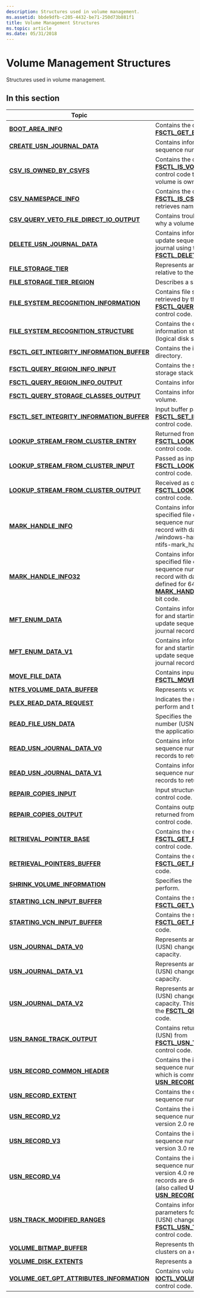 ```yaml
---
description: Structures used in volume management.
ms.assetid: bbde9dfb-c205-4432-be71-250d73b881f1
title: Volume Management Structures
ms.topic: article
ms.date: 05/31/2018
---
```


# Volume Management Structures

Structures used in volume management.

## In this section



| Topic                                                                                                   | Description                                                                                                                                                                                                                                                                                                             |
|---------------------------------------------------------------------------------------------------------|-------------------------------------------------------------------------------------------------------------------------------------------------------------------------------------------------------------------------------------------------------------------------------------------------------------------------|
| [**BOOT\_AREA\_INFO**](/windows/desktop/api/WinIoCtl/ns-winioctl-boot_area_info)<br/>                                                   | Contains the output for the [**FSCTL\_GET\_BOOT\_AREA\_INFO**](/windows/win32/api/winioctl/ni-winioctl-fsctl_get_boot_area_info) control code.<br/>                                                                                                                                                                                                   |
| [**CREATE\_USN\_JOURNAL\_DATA**](/windows/desktop/api/WinIoCtl/ns-winioctl-create_usn_journal_data)<br/>                            | Contains information that describes an update sequence number (USN) change journal.<br/>                                                                                                                                                                                                                          |
| [**CSV\_IS\_OWNED\_BY\_CSVFS**](/windows/desktop/api/WinIoCtl/ns-winioctl-csv_is_owned_by_csvfs)<br/>                                   | Contains the output for the [**FSCTL\_IS\_VOLUME\_OWNED\_BYCSVFS**](/windows/win32/api/winioctl/ni-winioctl-fsctl_is_volume_owned_bycsvfs) control code that determines whether a volume is owned by CSVFS.<br/>                                                                                                                                      |
| [**CSV\_NAMESPACE\_INFO**](/windows/desktop/api/WinIoCtl/ns-winioctl-csv_namespace_info)<br/>                                           | Contains the output for the [**FSCTL\_IS\_CSV\_FILE**](/windows/win32/api/winioctl/ni-winioctl-fsctl_is_csv_file) control code that retrieves namespace information for a file.<br/>                                                                                                                                                                  |
| [**CSV\_QUERY\_VETO\_FILE\_DIRECT\_IO\_OUTPUT**](/windows/desktop/api/WinIoCtl/ns-winioctl-csv_query_veto_file_direct_io_output)<br/>   | Contains troubleshooting information about why a volume is in redirected mode.<br/>                                                                                                                                                                                                                               |
| [**DELETE\_USN\_JOURNAL\_DATA**](/windows/desktop/api/WinIoCtl/ns-winioctl-delete_usn_journal_data)<br/>                            | Contains information on the deletion of an update sequence number (USN) change journal using the [**FSCTL\_DELETE\_USN\_JOURNAL**](/windows/win32/api/winioctl/ni-winioctl-fsctl_delete_usn_journal) control code.<br/>                                                                                                                               |
| [**FILE\_STORAGE\_TIER**](/windows/desktop/api/WinIoctl/ns-winioctl-file_storage_tier)<br/>                                             | Represents an identifier for the storage tier relative to the volume.<br/>                                                                                                                                                                                                                                        |
| [**FILE\_STORAGE\_TIER\_REGION**](/windows/desktop/api/WinIoctl/ns-winioctl-file_storage_tier_region)<br/>                              | Describes a single storage tier region.<br/>                                                                                                                                                                                                                                                                      |
| [**FILE\_SYSTEM\_RECOGNITION\_INFORMATION**](/windows/desktop/api/WinIoCtl/ns-winioctl-file_system_recognition_information)<br/>        | Contains file system recognition information retrieved by the [**FSCTL\_QUERY\_FILE\_SYSTEM\_RECOGNITION**](/windows/win32/api/winioctl/ni-winioctl-fsctl_query_file_system_recognition) control code.<br/>                                                                                                                                           |
| [**FILE\_SYSTEM\_RECOGNITION\_STRUCTURE**](file-system-recognition-structure.md)<br/>            | Contains the on-disk file system recognition information stored in the volume's boot sector (logical disk sector zero).<br/>                                                                                                                                                                                      |
| [**FSCTL\_GET\_INTEGRITY\_INFORMATION\_BUFFER**](/windows/desktop/api/WinIoCtl/ns-winioctl-fsctl_get_integrity_information_buffer)<br/> | Contains the integrity information for a file or directory.<br/>                                                                                                                                                                                                                                                  |
| [**FSCTL\_QUERY\_REGION\_INFO\_INPUT**](/windows/desktop/api/WinIoctl/ns-winioctl-fsctl_query_region_info_input)<br/>                   | Contains the storage tier regions from the storage stack for a particular volume.<br/>                                                                                                                                                                                                                            |
| [**FSCTL\_QUERY\_REGION\_INFO\_OUTPUT**](/windows/desktop/api/WinIoctl/ns-winioctl-fsctl_query_region_info_output)<br/>                 | Contains information for one or more regions.<br/>                                                                                                                                                                                                                                                                |
| [**FSCTL\_QUERY\_STORAGE\_CLASSES\_OUTPUT**](/windows/desktop/api/WinIoctl/ns-winioctl-fsctl_query_storage_classes_output)<br/>         | Contains information for all tiers of a specific volume.<br/>                                                                                                                                                                                                                                                     |
| [**FSCTL\_SET\_INTEGRITY\_INFORMATION\_BUFFER**](/windows/desktop/api/WinIoCtl/ns-winioctl-fsctl_set_integrity_information_buffer)<br/> | Input buffer passed with the [**FSCTL\_SET\_INTEGRITY\_INFORMATION**](/windows/win32/api/winioctl/ni-winioctl-fsctl_set_integrity_information) control code.<br/>                                                                                                                                                                                     |
| [**LOOKUP\_STREAM\_FROM\_CLUSTER\_ENTRY**](/windows/desktop/api/WinIoCtl/ns-winioctl-lookup_stream_from_cluster_entry)<br/>             | Returned from the [**FSCTL\_LOOKUP\_STREAM\_FROM\_CLUSTER**](/windows/win32/api/winioctl/ni-winioctl-fsctl_lookup_stream_from_cluster) control code.<br/>                                                                                                                                                                                             |
| [**LOOKUP\_STREAM\_FROM\_CLUSTER\_INPUT**](/windows/desktop/api/WinIoCtl/ns-winioctl-lookup_stream_from_cluster_input)<br/>             | Passed as input to the [**FSCTL\_LOOKUP\_STREAM\_FROM\_CLUSTER**](/windows/win32/api/winioctl/ni-winioctl-fsctl_lookup_stream_from_cluster) control code.<br/>                                                                                                                                                                                        |
| [**LOOKUP\_STREAM\_FROM\_CLUSTER\_OUTPUT**](/windows/desktop/api/WinIoCtl/ns-winioctl-lookup_stream_from_cluster_output)<br/>           | Received as output from the [**FSCTL\_LOOKUP\_STREAM\_FROM\_CLUSTER**](/windows/win32/api/winioctl/ni-winioctl-fsctl_lookup_stream_from_cluster) control code.<br/>                                                                                                                                                                                   |
| [**MARK\_HANDLE\_INFO**](/windows/desktop/api/WinIoCtl/ns-winioctl-mark_handle_info)<br/>                                           | Contains information that is used to mark a specified file or directory, and its update sequence number (USN) change journal record with data about changes.<br/>            /windows-hardware/drivers/ddi/ntifs/ns-ntifs-mark_handle_info                                                                                                                                     |
| [**MARK\_HANDLE\_INFO32**](/windows-hardware/drivers/ddi/ntifs/ns-ntifs-mark_handle_info32)<br/>                                           | Contains information that is used to mark a specified file or directory, and its update sequence number (USN) change journal record with data about changes. This is only defined for 64-bit code and exists to interpret [**MARK\_HANDLE\_INFO**](/windows/desktop/api/WinIoCtl/ns-winioctl-mark_handle_info) structures sent by 32-bit code.<br/> |
| [**MFT\_ENUM\_DATA**](/windows/desktop/api/WinIoCtl/ns-winioctl-mft_enum_data_v0)<br/>                                                 | Contains information defining the boundaries for and starting place of an enumeration of update sequence number (USN) change journal records.<br/>                                                                                                                                                                |
| [**MFT\_ENUM\_DATA\_V1**](/windows/desktop/api/WinIoCtl/ns-winioctl-mft_enum_data_v1)<br/>                                              | Contains information defining the boundaries for and starting place of an enumeration of update sequence number (USN) change journal records for ReFS volumes.<br/>                                                                                                                                               |
| [**MOVE\_FILE\_DATA**](/windows/desktop/api/WinIoCtl/ns-winioctl-move_file_data)<br/>                                               | Contains input data for the [**FSCTL\_MOVE\_FILE**](/windows/win32/api/winioctl/ni-winioctl-fsctl_move_file) control code.<br/>                                                                                                                                                                                                                       |
| [**NTFS\_VOLUME\_DATA\_BUFFER**](/windows/desktop/api/WinIoCtl/ns-winioctl-ntfs_extended_volume_data)<br/>                            | Represents volume data. <br/>                                                                                                                                                                                                                                                                                     |
| [**PLEX\_READ\_DATA\_REQUEST**](/windows/desktop/api/WinIoCtl/ns-winioctl-plex_read_data_request)<br/>                              | Indicates the range of the read operation to perform and the plex from which to read.<br/>                                                                                                                                                                                                                        |
| [**READ\_FILE\_USN\_DATA**](/windows/desktop/api/WinIoCtl/ns-winioctl-read_file_usn_data)<br/>                                          | Specifies the versions of the update sequence number (USN) change journal supported by the application.<br/>                                                                                                                                                                                                      |
| [**READ\_USN\_JOURNAL\_DATA\_V0**](/windows/desktop/api/WinIoCtl/ns-winioctl-read_usn_journal_data_v0)<br/>                            | Contains information defining a set of update sequence number (USN) change journal records to return to the calling process.<br/>                                                                                                                                                                                 |
| [**READ\_USN\_JOURNAL\_DATA\_V1**](/previous-versions/windows/desktop/legacy/hh802706(v=vs.85))<br/>                             | Contains information defining a set of update sequence number (USN) change journal records to return to the calling process.<br/>                                                                                                                                                                                 |
| [**REPAIR\_COPIES\_INPUT**](/windows/desktop/api/WinIoCtl/ns-winioctl-repair_copies_input)<br/>                                         | Input structure for the [**FSCTL\_REPAIR\_COPIES**](/windows/win32/api/winioctl/ni-winioctl-fsctl_repair_copies) control code.<br/>                                                                                                                                                                                                                   |
| [**REPAIR\_COPIES\_OUTPUT**](/windows/desktop/api/WinIoCtl/ns-winioctl-repair_copies_output)<br/>                                       | Contains output of a repair copies operation returned from the [**FSCTL\_REPAIR\_COPIES**](/windows/win32/api/winioctl/ni-winioctl-fsctl_repair_copies) control code.<br/>                                                                                                                                                                            |
| [**RETRIEVAL\_POINTER\_BASE**](/windows/desktop/api/WinIoCtl/ns-winioctl-retrieval_pointer_base)<br/>                                   | Contains the output for the [**FSCTL\_GET\_RETRIEVAL\_POINTER\_BASE**](/windows/win32/api/winioctl/ni-winioctl-fsctl_get_retrieval_pointer_base) control code.<br/>                                                                                                                                                                                   |
| [**RETRIEVAL\_POINTERS\_BUFFER**](/windows/desktop/api/WinIoCtl/ns-winioctl-retrieval_pointers_buffer)<br/>                         | Contains the output for the [**FSCTL\_GET\_RETRIEVAL\_POINTERS**](/windows/win32/api/winioctl/ni-winioctl-fsctl_get_retrieval_pointers) control code.<br/>                                                                                                                                                                                            |
| [**SHRINK\_VOLUME\_INFORMATION**](/windows/desktop/api/WinIoCtl/ns-winioctl-shrink_volume_information)<br/>                             | Specifies the volume shrink operation to perform.<br/>                                                                                                                                                                                                                                                            |
| [**STARTING\_LCN\_INPUT\_BUFFER**](/windows/desktop/api/WinIoCtl/ns-winioctl-starting_lcn_input_buffer)<br/>                        | Contains the starting LCN to the [**FSCTL\_GET\_VOLUME\_BITMAP**](/windows/win32/api/winioctl/ni-winioctl-fsctl_get_volume_bitmap) control code.<br/>                                                                                                                                                                                                 |
| [**STARTING\_VCN\_INPUT\_BUFFER**](/windows/desktop/api/WinIoCtl/ns-winioctl-starting_vcn_input_buffer)<br/>                        | Contains the starting VCN to the [**FSCTL\_GET\_RETRIEVAL\_POINTERS**](/windows/win32/api/winioctl/ni-winioctl-fsctl_get_retrieval_pointers) control code.<br/>                                                                                                                                                                                       |
| [**USN\_JOURNAL\_DATA\_V0**](/windows/desktop/api/WinIoCtl/ns-winioctl-usn_journal_data_v0)<br/>                                       | Represents an update sequence number (USN) change journal, its records, and its capacity.<br/>                                                                                                                                                                                                                    |
| [**USN\_JOURNAL\_DATA\_V1**](/previous-versions/windows/desktop/legacy/hh802707(v=vs.85))<br/>                                        | Represents an update sequence number (USN) change journal, its records, and its capacity.<br/>                                                                                                                                                                                                                    |
| [**USN\_JOURNAL\_DATA\_V2**](/windows/desktop/api/WinIoCtl/ns-winioctl-usn_journal_data_v2)<br/>                                        | Represents an update sequence number (USN) change journal, its records, and its capacity. This structure is the output buffer for the [**FSCTL\_QUERY\_USN\_JOURNAL**](/windows/win32/api/winioctl/ni-winioctl-fsctl_query_usn_journal) control code.<br/>                                                                                            |
| [**USN\_RANGE\_TRACK\_OUTPUT**](/windows/desktop/api/WinIoCtl/ns-winioctl-usn_range_track_output)<br/>                                  | Contains returned update sequence number (USN) from [**FSCTL\_USN\_TRACK\_MODIFIED\_RANGES**](/windows/win32/api/winioctl/ni-winioctl-fsctl_usn_track_modified_ranges) control code.<br/>                                                                                                                                                             |
| [**USN\_RECORD\_COMMON\_HEADER**](/windows/desktop/api/WinIoCtl/ns-winioctl-usn_record_common_header)<br/>                              | Contains the information for an update sequence number (USN) common header which is common through [**USN\_RECORD\_V2**](/windows/desktop/api/WinIoCtl/ns-winioctl-usn_record_v2), [**USN\_RECORD\_V3**](/windows/desktop/api/WinIoCtl/ns-winioctl-usn_record_v3) and [**USN\_RECORD\_V4**](/windows/desktop/api/WinIoCtl/ns-winioctl-usn_record_v4).<br/>                                                                         |
| [**USN\_RECORD\_EXTENT**](/windows/desktop/api/WinIoCtl/ns-winioctl-usn_record_extent)<br/>                                             | Contains the offset and length for an update sequence number (USN) record extent.<br/>                                                                                                                                                                                                                            |
| [**USN\_RECORD\_V2**](/windows/desktop/api/WinIoCtl/ns-winioctl-usn_record_v2)<br/>                                                    | Contains the information for an update sequence number (USN) change journal version 2.0 record.<br/>                                                                                                                                                                                                              |
| [**USN\_RECORD\_V3**](/windows/desktop/api/WinIoCtl/ns-winioctl-usn_record_v3)<br/>                                                     | Contains the information for an update sequence number (USN) change journal version 3.0 record.<br/>                                                                                                                                                                                                              |
| [**USN\_RECORD\_V4**](/windows/desktop/api/WinIoCtl/ns-winioctl-usn_record_v4)<br/>                                                     | Contains the information for an update sequence number (USN) change journal version 4.0 record. The version 2.0 and 3.0 records are defined by the [**USN\_RECORD\_V2**](/windows/desktop/api/WinIoCtl/ns-winioctl-usn_record_v2) (also called **USN\_RECORD**) and [**USN\_RECORD\_V3**](/windows/desktop/api/WinIoCtl/ns-winioctl-usn_record_v3) structures respectively.<br/>             |
| [**USN\_TRACK\_MODIFIED\_RANGES**](/windows/desktop/api/WinIoCtl/ns-winioctl-usn_track_modified_ranges)<br/>                            | Contains information on range tracking parameters for an update sequence number (USN) change journal using the [**FSCTL\_USN\_TRACK\_MODIFIED\_RANGES**](/windows/win32/api/winioctl/ni-winioctl-fsctl_usn_track_modified_ranges) control code.<br/>                                                                                                  |
| [**VOLUME\_BITMAP\_BUFFER**](/windows/desktop/api/WinIoCtl/ns-winioctl-volume_bitmap_buffer)<br/>                                   | Represents the occupied and available clusters on a disk.<br/>                                                                                                                                                                                                                                                    |
| [**VOLUME\_DISK\_EXTENTS**](/windows/desktop/api/WinIoCtl/ns-winioctl-volume_disk_extents)<br/>                                     | Represents a physical location on a disk.<br/>                                                                                                                                                                                                                                                                    |
| [**VOLUME\_GET\_GPT\_ATTRIBUTES\_INFORMATION**](/windows/desktop/api/WinIoCtl/ns-winioctl-volume_get_gpt_attributes_information)<br/>   | Contains volume attributes retrieved with the [**IOCTL\_VOLUME\_GET\_GPT\_ATTRIBUTES**](/windows/desktop/api/WinIoCtl/ni-winioctl-ioctl_volume_get_gpt_attributes) control code.<br/>                                                                                                                                                                   |



 

 

